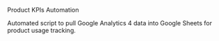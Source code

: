 Product KPIs Automation

Automated script to pull Google Analytics 4 data into Google Sheets for product usage tracking.